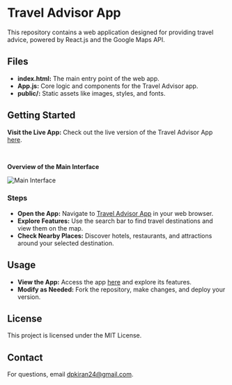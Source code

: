 <h1>Travel Advisor App</h1>
<p>This repository contains a web application designed for providing travel advice, powered by React.js and the Google Maps API.</p>

<h2>Files</h2>
<ul>
    <li><strong>index.html:</strong> The main entry point of the web app.</li>
    <li><strong>App.js:</strong> Core logic and components for the Travel Advisor app.</li>
    <li><strong>public/:</strong> Static assets like images, styles, and fonts.</li>
</ul>

<h2>Getting Started</h2>

<p><strong>Visit the Live App:</strong> Check out the live version of the Travel Advisor App <a href="https://tr-ad.netlify.app/" target="_blank">here</a>.</p>


<br>
<p><strong>Overview of the Main Interface</strong></p>
<div class="images">
    <img src="https://github.com/user-attachments/assets/c8175c7c-d364-4868-9bfd-e8c1c2280028" alt="Main Interface">
</div>

<h3>Steps</h3>
<ul>
    <li><strong>Open the App:</strong> Navigate to <a href="https://tr-ad.netlify.app/">Travel Advisor App</a> in your web browser.</li>
    <li><strong>Explore Features:</strong> Use the search bar to find travel destinations and view them on the map.</li>
    <li><strong>Check Nearby Places:</strong> Discover hotels, restaurants, and attractions around your selected destination.</li>
</ul>

<h2>Usage</h2>
<ul>
    <li><strong>View the App:</strong> Access the app <a href="YOUR_APP_LINK">here</a> and explore its features.</li>
    <li><strong>Modify as Needed:</strong> Fork the repository, make changes, and deploy your version.</li>
</ul>

<div class="license">
    <h2>License</h2>
    <p>This project is licensed under the MIT License.</p>
</div>

<div class="contact">
    <h2>Contact</h2>
    <p>For questions, email <a href="mailto:dpkiran24@gmail.com">dpkiran24@gmail.com</a>.</p>
</div>
